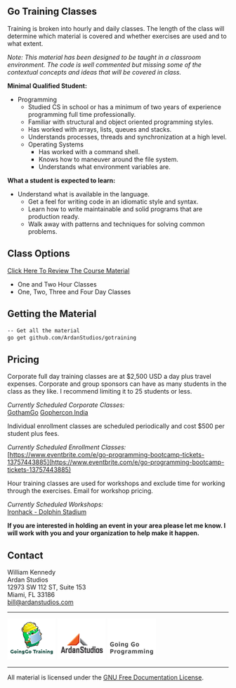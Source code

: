 ## Go Training Classes
Training is broken into hourly and daily classes. The length of the class will determine which material is covered and whether exercises are used and to what extent.

*Note: This material has been designed to be taught in a classroom environment. The code is well commented but missing some of the contextual concepts and ideas that will be covered in class.*

**Minimal Qualified Student:**

* Programming
	* Studied CS in school or has a minimum of two years of experience programming full time professionally.
	* Familiar with structural and object oriented programming styles.
	* Has worked with arrays, lists, queues and stacks.
	* Understands processes, threads and synchronization at a high level.
	* Operating Systems
    	* Has worked with a command shell.
    	* Knows how to maneuver around the file system.
    	* Understands what environment variables are.

**What a student is expected to learn:**

* Understand what is available in the language.
    * Get a feel for writing code in an idiomatic style and syntax.
    * Learn how to write maintainable and solid programs that are production ready.
    * Walk away with patterns and techniques for solving common problems. 

## Class Options

[Click Here To Review The Course Material](00-slides/readme.md)

* One and Two Hour Classes
* One, Two, Three and Four Day Classes

## Getting the Material

    -- Get all the material
    go get github.com/ArdanStudios/gotraining

## Pricing

Corporate full day training classes are at $2,500 USD a day plus travel expenses. Corporate and group sponsors can have as many students in the class as they like. I recommend limiting it to 25 students or less.

_Currently Scheduled Corporate Classes:_  
[GothamGo](http://gothamgo.com/schedule/index)
[Gophercon India](http://www.gophercon.in/go-workshop/)

Individual enrollment classes are scheduled periodically and cost $500 per student plus fees.

_Currently Scheduled Enrollment Classes:_  
[https://www.eventbrite.com/e/go-programming-bootcamp-tickets-13757443885](https://www.eventbrite.com/e/go-programming-bootcamp-tickets-13757443885)

Hour training classes are used for workshops and exclude time for working through the exercises. Email for workshop pricing.

_Currently Scheduled Workshops:_  
[Ironhack - Dolphin Stadium](http://www.meetup.com/Ironhack/events/212503912/)

**If you are interested in holding an event in your area please let me know. I will work with you and your organization to help make it happen.**

## Contact

William Kennedy  
Ardan Studios  
12973 SW 112 ST, Suite 153  
Miami, FL 33186  
bill@ardanstudios.com

___
[![GoingGo Training](00-slides/images/ggt_logo.png)](http://www.goinggotraining.net)
[![Ardan Studios](00-slides/images/ardan_logo.png)](http://www.ardanstudios.com)
[![GoingGo Blog](00-slides/images/ggb_logo.png)](http://www.goinggo.net)
___
All material is licensed under the [GNU Free Documentation License](https://github.com/ArdanStudios/gotraining/blob/master/LICENSE).